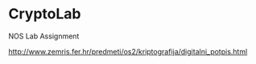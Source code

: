 # CryptoLab
NOS Lab Assignment

http://www.zemris.fer.hr/predmeti/os2/kriptografija/digitalni_potpis.html
